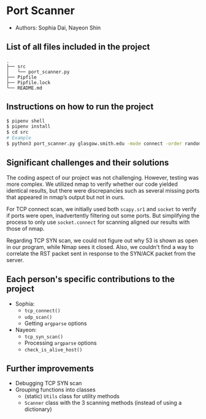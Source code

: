 # Port Scanner

- Authors: Sophia Dai, Nayeon Shin

## List of all files included in the project

```
.
├── src
│   └── port_scanner.py
├── Pipfile
├── Pipfile.lock
└── README.md
```

## Instructions on how to run the project

```bash
$ pipenv shell
$ pipenv install
$ cd src
# Example
$ python3 port_scanner.py glasgow.smith.edu -mode connect -order random -ports known
```

## Significant challenges and their solutions

The coding aspect of our project was not challenging. However, testing was more complex. We utilized nmap to verify whether our code yielded identical results, but there were discrepancies such as several missing ports that appeared in nmap’s output but not in ours.

For TCP connect scan, we initially used both `scapy.sr1` and `socket` to verify if ports were open, inadvertently filtering out some ports. But simplifying the process to only use `socket.connect` for scanning aligned our results with those of nmap.

Regarding TCP SYN scan, we could not figure out why 53 is shown as open in our program, while Nmap sees it closed. Also, we couldn't find a way to correlate the RST packet sent in response to the SYN/ACK packet from the server.

## Each person's specific contributions to the project

- Sophia:
  - `tcp_connect()`
  - `udp_scan()`
  - Getting `argparse` options
- Nayeon:
  - `tcp_syn_scan()`
  - Processing `argparse` options
  - `check_is_alive_host()`

## Further improvements

- Debugging TCP SYN scan
- Grouping functions into classes
  - (static) `Utils` class for utility methods
  - `Scanner` class with the 3 scanning methods (instead of using a dictionary)

